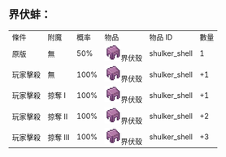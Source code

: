## 界伏蚌：

<table>
	<tablebody>
		<tr>
			<td>條件</td>
			<td>附魔</td>
			<td>概率</td>
			<td>物品</td>
			<td>物品 ID</td>
			<td>數量</td>
		</tr>
		<tr>
            <td>原版</td>
            <td>無</td>
            <td>50%</td>
			<td><img src="./mc_icon/misc/shulker_shell.png">界伏殼</td>
			<td>shulker_shell</td>
			<td>1</td>
		</tr>
        <tr>
            <td>玩家擊殺</td>
            <td>無</td>
            <td>100%</td>
			<td><img src="./mc_icon/misc/shulker_shell.png">界伏殼</td>
			<td>shulker_shell</td>
			<td>+1</td>
		</tr>
        <tr>
            <td>玩家擊殺</td>
            <td>掠奪 Ⅰ</td>
            <td>100%</td>
			<td><img src="./mc_icon/misc/shulker_shell.png">界伏殼</td>
			<td>shulker_shell</td>
			<td>+1</td>
		</tr>
        <tr>
            <td>玩家擊殺</td>
            <td>掠奪 Ⅱ</td>
            <td>100%</td>
			<td><img src="./mc_icon/misc/shulker_shell.png">界伏殼</td>
			<td>shulker_shell</td>
			<td>+2</td>
		</tr>
        <tr>
            <td>玩家擊殺</td>
            <td>掠奪 Ⅲ</td>
            <td>100%</td>
			<td><img src="./mc_icon/misc/shulker_shell.png">界伏殼</td>
			<td>shulker_shell</td>
			<td>+3</td>
		</tr>
	</tablebody>
</table>